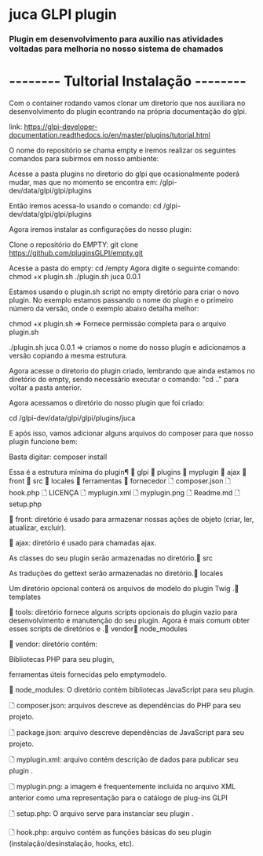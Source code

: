 # juca GLPI plugin

<h3> Plugin em desenvolvimento para auxilio nas atividades voltadas para melhoria no nosso sistema de chamados </h3>

#           -------- Tultorial Instalação --------


Com o container rodando vamos clonar um diretorio que nos auxiliara no desenvolvimento do plugin econtrando na própria documentação do glpi. 

link: https://glpi-developer-documentation.readthedocs.io/en/master/plugins/tutorial.html


O nome do repositório se chama empty e iremos realizar os seguintes comandos para subirmos em nosso ambiente:

Acesse a pasta plugins no diretorio do glpi que ocasionalmente poderá mudar, mas que no momento se encontra em: /glpi-dev/data/glpi/glpi/plugins

Então iremos acessa-lo usando o comando: cd /glpi-dev/data/glpi/glpi/plugins

Agora iremos instalar as configurações do nosso plugin:

Clone o repositório do EMPTY: git clone https://github.com/pluginsGLPI/empty.git

Acesse a pasta do empty: cd /empty
Agora digite o seguinte comando: chmod +x plugin.sh
./plugin.sh juca 0.0.1

Estamos usando o plugin.sh script no empty diretório para criar o novo plugin. 
No exemplo estamos passando o nome do plugin e o primeiro número da versão, onde o exemplo abaixo detalha melhor:

chmod +x plugin.sh => Fornece permissão completa para o arquivo plugin.sh

./plugin.sh juca 0.0.1 => criamos o nome do nosso plugin e adicionamos a versão copiando a mesma estrutura.

Agora acesse o diretorio do plugin criado, lembrando que ainda estamos no diretório do empty, sendo necessário executar o comando: "cd .." para voltar a pasta anterior.

Agora acessamos o diretório do nosso plugin que foi criado:

cd /glpi-dev/data/glpi/glpi/plugins/juca

E após isso, vamos adicionar alguns arquivos do composer para que nosso plugin funcione bem:

Basta digitar: composer install


Essa é a estrutura mínima do plugin¶
📂 glpi 
  📂 plugins 
    📂 myplugin 
       📁 ajax 
       📁 front 
       📁 src 
       📁 locales 
       📁 ferramentas 
       📁 fornecedor 
       🗋 composer.json 
       🗋 hook.php 🗋 
       LICENÇA 🗋 
       myplugin.xml 
       🗋 myplugin.png 
       🗋 Readme.md 
       🗋 setup.php


📂 front: diretório é usado para armazenar nossas ações de objeto (criar, ler, atualizar, excluir).

📂 ajax: diretório é usado para chamadas ajax.

As classes do seu plugin serão armazenadas no diretório.📂 src

As traduções do gettext serão armazenadas no diretório.📂 locales

Um diretório opcional conterá os arquivos de modelo do plugin Twig .📂 templates

📂 tools: diretório fornece alguns scripts opcionais do plugin vazio para desenvolvimento e manutenção do seu plugin. Agora é mais comum obter esses scripts de diretórios e .📂 vendor📂 node_modules

📂 vendor: diretório contém:

Bibliotecas PHP para seu plugin,

ferramentas úteis fornecidas pelo emptymodelo.

📂 node_modules: O diretório contém bibliotecas JavaScript para seu plugin.

🗋 composer.json: arquivos descreve as dependências do PHP para seu projeto.

🗋 package.json: arquivo descreve dependências de JavaScript para seu projeto.

🗋 myplugin.xml: arquivo contém descrição de dados para publicar seu plugin .

🗋 myplugin.png: a imagem é frequentemente incluída no arquivo XML anterior como uma representação para o catálogo de plug-ins GLPI

🗋 setup.php: O arquivo serve para instanciar seu plugin .

🗋 hook.php: arquivo contém as funções básicas do seu plugin (instalação/desinstalação, hooks, etc).

